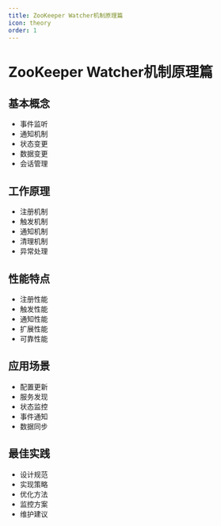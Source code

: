 ```yaml
---
title: ZooKeeper Watcher机制原理篇
icon: theory
order: 1
---
```


# ZooKeeper Watcher机制原理篇

## 基本概念
- 事件监听
- 通知机制
- 状态变更
- 数据变更
- 会话管理

## 工作原理
- 注册机制
- 触发机制
- 通知机制
- 清理机制
- 异常处理

## 性能特点
- 注册性能
- 触发性能
- 通知性能
- 扩展性能
- 可靠性能

## 应用场景
- 配置更新
- 服务发现
- 状态监控
- 事件通知
- 数据同步

## 最佳实践
- 设计规范
- 实现策略
- 优化方法
- 监控方案
- 维护建议
